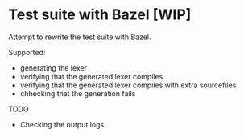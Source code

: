 # Test suite with Bazel [WIP]

Attempt to rewrite the test suite with Bazel.

Supported:
- generating the lexer
- verifying that the generated lexer compiles
- verifying that the generated lexer compiles with extra sourcefiles
- chhecking that the generation fails

TODO
- Checking the output logs

